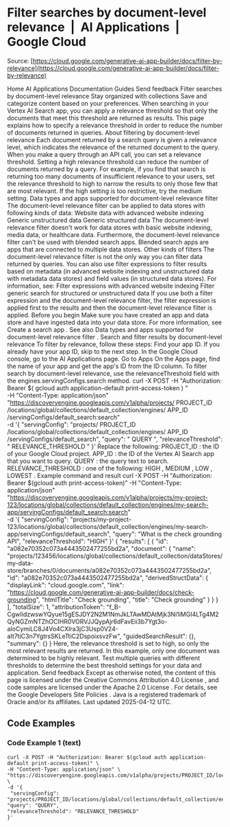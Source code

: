 # Filter searches by document-level relevance  |  AI Applications  |  Google Cloud

Source: [https://cloud.google.com/generative-ai-app-builder/docs/filter-by-relevance](https://cloud.google.com/generative-ai-app-builder/docs/filter-by-relevance)

Home
AI Applications
Documentation
Guides
Send feedback
Filter searches by document-level relevance
Stay organized with collections
Save and categorize content based on your preferences.
When searching in your Vertex AI Search app, you can apply a
relevance threshold so that only the documents that meet this threshold
are returned as results. This page explains how to specify a
relevance threshold in order to reduce the number of documents returned in
queries.
About filtering by document-level relevance
Each document returned by a search query is given a relevance level, which
indicates the relevance of the returned document to the query. When you make a
query through an API call, you can set a relevance threshold. Setting a high
relevance threshold can reduce the number of documents returned by a query.
For example, if you find that search is returning too many documents of
insufficient relevance to your users, set the relevance threshold to high to
narrow the results to only those few that are most relevant. If the high setting
is too restrictive, try the medium setting.
Data types and apps supported for document-level relevance filter
The document-level relevance filter can be applied to data stores with following kinds of data:
Website data with advanced website indexing
Generic unstructured data
Generic structured data
The document-level relevance filter doesn't work for data stores with basic website indexing,
media data, or healthcare data.
Furthermore, the document-level relevance filter can't be used with blended search apps. Blended
search apps are apps that are connected to multiple data stores.
Other kinds of filters
The document-level relevance filter is not the only way you can filter data returned by queries. You
can also use filter expressions to filter results based on metadata (in
advanced website indexing and unstructured data with metadata data stores) and field
values (in structured data stores).
For information, see:
Filter expressions with advanced website indexing
Filter generic search for structured or unstructured data
If you use both a filter expression and the document-level relevance filter, the filter expression
is applied first to the results and then the document-level relevance filter is applied.
Before you begin
Make sure you have created an app and data store and have ingested data
into your data store. For more information, see
Create a search
app
. See also
Data types and apps supported for
document-level relevance filter
.
Search and filter results by document-level relevance
To filter by relevance, follow these steps:
Find your app ID. If you already have your app ID, skip to the next step.
In the Google Cloud console, go to the
AI Applications
page.
Go to Apps
On the
Apps
page, find the name of your app and get the app's ID from
the
ID
column.
To filter search by document-level relevance, use the
relevanceThreshold
field with the
engines.servingConfigs.search
method.
curl
-X
POST
-H
"Authorization: Bearer
$(
gcloud
auth
application-default
print-access-token
)
"
\
-H
"Content-Type: application/json"
\
"https://discoveryengine.googleapis.com/v1alpha/projects/
PROJECT_ID
/locations/global/collections/default_collection/engines/
APP_ID
/servingConfigs/default_search:search"
\
-d
'{
"servingConfig": "projects/
PROJECT_ID
/locations/global/collections/default_collection/engines/
APP_ID
/servingConfigs/default_search",
"query": "
QUERY
",
"relevanceThreshold": "
RELEVANCE_THRESHOLD
"
}'
Replace the following:
PROJECT_ID
: the ID of your Google Cloud project.
APP_ID
: the ID of the Vertex AI Search app that you
want to query.
QUERY
: the query text to search.
RELEVANCE_THRESHOLD
: one of the following:
HIGH
,
MEDIUM
,
LOW
,
LOWEST
.
Example command and result
curl -X POST -H "Authorization: Bearer $(gcloud auth print-access-token)"
-H "Content-Type: application/json" \
"https://discoveryengine.googleapis.com/v1alpha/projects/my-project-123/locations/global/collections/default_collection/engines/my-search-app/servingConfigs/default_search:search" \
-d '{
"servingConfig": "projects/my-project-123/locations/global/collections/default_collection/engines/my-search-app/servingConfigs/default_search",
"query": "What is the check grounding API",
"relevanceThreshold": "HIGH"
}'
{
"results": [
{
"id": "a082e70352c073a4443502477255bd2a",
"document": {
"name": "projects/123456/locations/global/collections/default_collection/dataStores/my-data-store/branches/0/documents/a082e70352c073a4443502477255bd2a",
"id": "a082e70352c073a4443502477255bd2a",
"derivedStructData": {
"displayLink": "cloud.google.com",
"link": "https://cloud.google.com/generative-ai-app-builder/docs/check-grounding",
"htmlTitle": "Check grounding",
"title": "Check grounding"
}
}
}
],
"totalSize": 1,
"attributionToken": "f_B-CgwIidzwswYQyue15gESJDY2N2M1NmJkLTAwMDAtMjk3Ni1iMGI4LTg4M2QyNGZmNTZhOCIHR0VORVJJQypAjr6dFavEii3b7Ygt3o-aIoCymiLC8J4Vo4CXIra3jC3Usp0V24-aIt7tiC3n7YgtrsSKLeTtiC2DspoixsvzFw",
"guidedSearchResult": {},
"summary": {}
}
Here, the relevance threshold is set to high, so only the most
relevant results are returned. In this example, only one document was determined
to be highly relevant.
Test multiple queries with different thresholds to determine the best
threshold settings for your data and application.
Send feedback
Except as otherwise noted, the content of this page is licensed under the
Creative Commons Attribution 4.0 License
, and code samples are licensed under the
Apache 2.0 License
. For details, see the
Google Developers Site Policies
. Java is a registered trademark of Oracle and/or its affiliates.
Last updated 2025-04-12 UTC.

## Code Examples

### Code Example 1 (text)

```text
curl -X POST -H "Authorization: Bearer $(gcloud auth application-default print-access-token)" \
-H "Content-Type: application/json" \
"https://discoveryengine.googleapis.com/v1alpha/projects/PROJECT_ID/locations/global/collections/default_collection/engines/APP_ID/servingConfigs/default_search:search" \
-d '{
 "servingConfig": "projects/PROJECT_ID/locations/global/collections/default_collection/engines/APP_ID/servingConfigs/default_search",
"query": "QUERY",
"relevanceThreshold": "RELEVANCE_THRESHOLD"
}'

```

